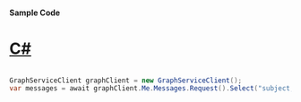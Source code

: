 #### Sample Code
# [C#](#tab/Csharp)

```C#

GraphServiceClient graphClient = new GraphServiceClient();
var messages = await graphClient.Me.Messages.Request().Select("subject,body,bodyPreview,uniqueBody").GetAsync();

```